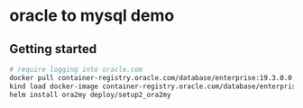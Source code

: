 # oracle to mysql demo

## Getting started

```bash
# require logging into oracle.com
docker pull container-registry.oracle.com/database/enterprise:19.3.0.0
kind load docker-image container-registry.oracle.com/database/enterprise:19.3.0.0
helm install ora2my deploy/setup2_ora2my
```
